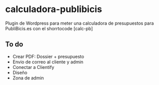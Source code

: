 # calculadora-publibicis
Plugin de Wordpress para meter una calculadora de presupuestos para PubliBicis.es con el shorrtocode [calc-pb]

## To do
* Crear PDF: Dossier + presupuesto
* Envio de correo al cliente y admin
* Conectar a Clientify
* Diseño
* Zona de admin
